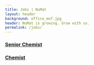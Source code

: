 ```yaml
---
title: Jobs | NuMat
layout: header
background: office_mof.jpg
header: NuMat is growing. Grow with us.
permalink: /jobs/
---
```


### [Senior Chemist](/jobs/senior-chemist/)

### [Chemist](/jobs/chemist/)
